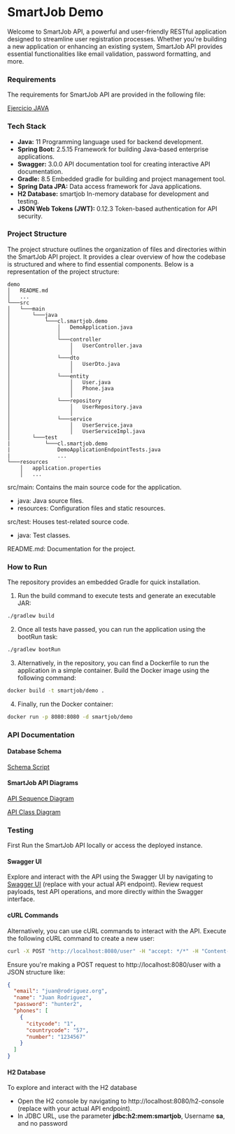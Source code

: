# SmartJob Demo

Welcome to SmartJob API, a powerful and user-friendly RESTful application designed to streamline user registration processes. 
Whether you're building a new application or enhancing an existing system, SmartJob API provides essential functionalities like email validation, password formatting, and more.

### Requirements

The requirements for SmartJob API are provided in the following file:

[Ejercicio JAVA](requirements/Ejercicio_JAVA-Especialista_Integracion.PDF)

### Tech Stack

- **Java:** 11 Programming language used for backend development.
- **Spring Boot:** 2.5.15 Framework for building Java-based enterprise applications.
- **Swagger:** 3.0.0 API documentation tool for creating interactive API documentation.
- **Gradle:** 8.5 Embedded gradle for building and project management tool.
- **Spring Data JPA:** Data access framework for Java applications.
- **H2 Database:** smartjob In-memory database for development and testing.
- **JSON Web Tokens (JWT):** 0.12.3 Token-based authentication for API security.

### Project Structure

The project structure outlines the organization of files and directories within the SmartJob API project. 
It provides a clear overview of how the codebase is structured and where to find essential components. 
Below is a representation of the project structure:

```
demo
│   README.md
│   ...
└───src
│   └───main
│       └───java
│           └───cl.smartjob.demo
│               │   DemoApplication.java
│               │
│               └───controller
│                   │   UserController.java
│                   │
│               └───dto
│                   │   UserDto.java
│                   │
│               └───entity
│                   │   User.java
│                   │   Phone.java
│                   │
│               └───repository
│                   │   UserRepository.java
│                   │
│               └───service
│                   │   UserService.java
│                   │   UserServiceImpl.java               
│       └───test
|           └───cl.smartjob.demo
|               DemoApplicationEndpointTests.java
|               ...
└───resources
    │   application.properties
    │   ...
```

src/main: Contains the main source code for the application.
* java: Java source files.
* resources: Configuration files and static resources. 

src/test: Houses test-related source code.
* java: Test classes.

README.md: Documentation for the project.

### How to Run

The repository provides an embedded Gradle for quick installation.

1. Run the build command to execute tests and generate an executable JAR:
```bash
./gradlew build
```
2. Once all tests have passed, you can run the application using the bootRun task:
```bash
./gradlew bootRun
```
3. Alternatively, in the repository, you can find a Dockerfile to run the application in a simple container. 
Build the Docker image using the following command:
```bash
docker build -t smartjob/demo .
```
4. Finally, run the Docker container:
```bash        
docker run -p 8080:8080 -d smartjob/demo
```

### API Documentation

#### Database Schema

[Schema Script](src/main/resources/schema.sql)

#### SmartJob API Diagrams

[API Sequence Diagram](docs/demo_sequence_diagram.pdf)

[API Class Diagram](docs/class_sequence_diagram.pdf)

### Testing

First Run the SmartJob API locally or access the deployed instance.

#### Swagger UI

Explore and interact with the API using the Swagger UI by navigating to [Swagger UI](http://localhost:8080/swagger-ui/index.html) 
(replace with your actual API endpoint). Review request payloads, test API operations, and more directly within the Swagger interface.

#### cURL Commands

Alternatively, you can use cURL commands to interact with the API. Execute the following cURL command to create a new user:

```bash
curl -X POST "http://localhost:8080/user" -H "accept: */*" -H "Content-Type: application/json" -d "{ \"email\": \"juan@rodriguez.org\", \"name\": \"Juan Rodriguez\", \"password\": \"hunter2\", \"phones\": [ { \"citycode\": 1, \"countrycode\": 57, \"number\": 1234567 } ]}"
```

Ensure you're making a POST request to http://localhost:8080/user with a JSON structure like:

```json
{
  "email": "juan@rodriguez.org",
  "name": "Juan Rodriguez",
  "password": "hunter2",
  "phones": [
    {
      "citycode": "1",
      "countrycode": "57",
      "number": "1234567"
    }
  ]
}
```

#### H2 Database

To explore and interact with the H2 database

* Open the H2 console by navigating to http://localhost:8080/h2-console (replace with your actual API endpoint).
* In JDBC URL, use the parameter **jdbc:h2:mem:smartjob**, Username **sa**, and no password